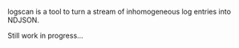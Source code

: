 
logscan is a tool to turn a stream of inhomogeneous log entries into NDJSON.

Still work in progress...

